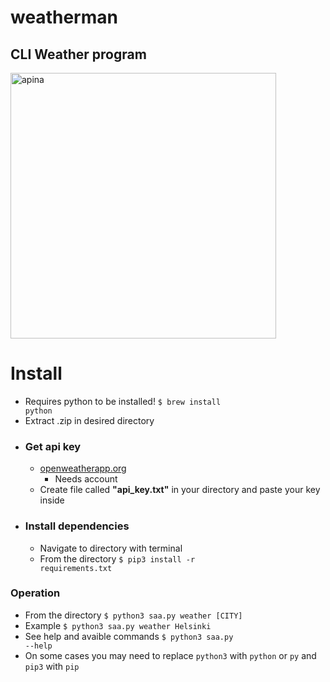 # weatherman

## CLI Weather program

<img width="425" alt="apina" src="https://github.com/user-attachments/assets/cf144f27-5dd4-449e-9acc-2dd29820a7ff" />


# Install
- Requires python to be installed! <code>$ brew install python</code>
- Extract .zip in desired directory
- ### Get api key
  - [openweatherapp.org](https://openweathermap.org/)
    - Needs account
  - Create file called <b>"api_key.txt"</b> in your directory and paste your key inside
- ### Install dependencies
  - Navigate to directory with terminal
  - From the directory <code>$ pip3 install -r requirements.txt</code>
### Operation
- From the directory <code>$ python3 saa.py weather [CITY]</code>
- Example <code>$ python3 saa.py weather Helsinki</code>
- See help and avaible commands <code>$ python3 saa.py --help</code>
- On some cases you may need to replace <code>python3</code> with <code>python</code> or <code>py</code> and <code>pip3</code> with <code>pip</code>
